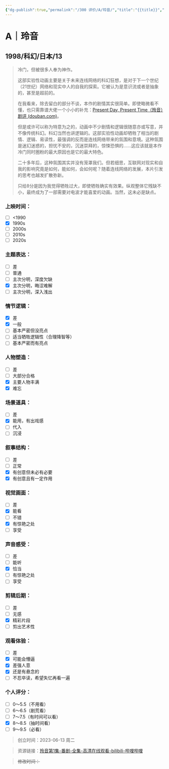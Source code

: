 ```yaml
---
{"dg-publish":true,"permalink":"/300 评价/A/玲音/","title":"{{title}}","tags":["A","科幻"],"created":"2024-06-03T23:50:06.920+08:00","updated":"2024-06-04T00:14:55.692+08:00"}
---
```


# A｜玲音
## 1998/科幻/日本/13
>冷门，但被很多人奉为神作。
>
>这部实验性动画主要是关于未来连线网络的科幻狂想，是对于下一个世纪（21世纪）网络和现实中人的自我的探索。它被认为是意识流或者是抽象的，甚至是超前的。
>
>在我看来，除去留白的部分不谈，本作的剧情其实很简单。即使略微看不懂，也只需靠谱大佬一个小小的补充：[Present Day, Present Time（玲音）剧评 (douban.com)](https://movie.douban.com/review/5640498/#comments)。
>
>但是或许可以称为特意为之的，动画中不少剧情和逻辑很随意亦或写意，并不像传统科幻。科幻当然也讲逻辑的。这部实验性动画却牺牲了相当的剧情、逻辑、易读性，最强调的反而是连线网络带来的氛围和意境。这种氛围是迷幻迷惑的，担忧不安的，沉迷崇拜的，惊悚恐惧的……这应该就是本作冷门同时圈粉的最大原因也是它的最大特色。
>
>二十多年后，这种氛围其实并没有笼罩我们。但若细思，互联网对现实和自我的影响究竟是如何，能如何，会如何呢？随着连线网络的发展，本片引发的思考也越发扩散弥新。
>
>只给8分是因为我觉得牺牲过大，即使牺牲确实有效果。纵观整体它残缺不小，最终成为了一部需要对电波才能喜爱的动画。当然，这未必是缺点。
### 上映时间：
- [ ] <1990
- [x] 1990s
- [ ] 2000s
- [ ] 2010s
- [ ] 2020s
### 主题表达：
- [ ] 差
- [ ] 普通
- [ ] 主次分明，深度欠缺
- [x] 主次分明，晦涩难解
- [ ] 主次分明，深入浅出
### 情节逻辑：
- [x] 差
- [x] 一般
- [ ] 基本严密但没亮点
- [ ] 适当牺牲逻辑性（合理降智等）
- [ ] 基本严密而有亮点
### 人物塑造：
- [ ] 差
- [ ] 大部分合格
- [x] 主要人物丰满
- [x] 难忘
### 场景道具：
- [ ] 差
- [x] 能用，有出戏感
- [ ] 代入
- [ ] 沉浸
### 叙事结构：
- [ ] 差
- [ ] 正常
- [x] 有创意但未必有必要
- [x] 有创意且有一定作用
### 视觉画面：
- [ ] 差
- [x] 能看
- [ ] 不错
- [x] 有惊艳之处
- [ ] 享受
### 声音感受：
- [ ] 差
- [ ] 能听
- [x] 恰当
- [ ] 有惊艳之处
- [ ] 享受
### 剪辑后期：
- [ ] 差
- [ ] 无感
- [x] 精彩片段
- [ ] 剪出艺术性
### 观看体验：
- [ ] 差
- [x] 可能会懵逼
- [x] 差强人意
- [x] 还是有悬念的
- [ ] 不忍卒读，希望失忆再看一遍
### 个人评分：
- [ ] 0～5.5（不用看）
- [ ] 6～6.5（剧荒看）
- [ ] 7～7.5（有时间可以看）
- [x] 8～8.5（抽时间看）
- [ ] 9～9.5（必看）

>创立时间：2023-06-13 周二

>资源链接：[玲音第1集-番剧-全集-高清在线观看-bilibili-哔哩哔哩](https://www.bilibili.com/bangumi/play/ep50188?spm_id_from=333.337.0.0&from_spmid=666.25.episode.0)

>~~修改时间：~~



